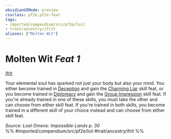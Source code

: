 ```yaml
---
obsidianUIMode: preview
cssclass: pf2e,pf2e-feat
tags:
- imported/compendium/src/pf2e/loil
- trait/ancestry/ifrit
aliases: ["Molten Wit"]
---
```

# Molten Wit  *Feat 1*  
[ifrit](ifrit-b2.md)  


Your elemental soul has sparked not just your body but also your mind. You either become trained in [Deception](../skills.md#Deception) and gain the [Charming Liar](charming-liar.md) skill feat, or you become trained in [Diplomacy](../skills.md#Diplomacy) and gain the [Group Impression](group-impression.md) skill feat. If you're already trained in one of these skills, you must take the other and can choose from either skill feat. If you're trained in both skills, you become trained in a different skill of your choice instead and can choose from either skill feat.

*Source: Lost Omens: Impossible Lands p. 30*  
%% #imported/compendium/src/pf2e/loil #trait/ancestry/ifrit %%